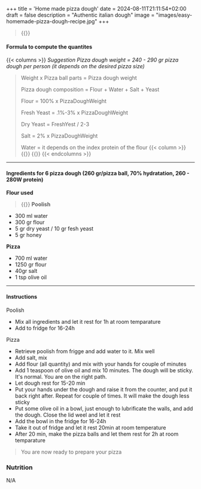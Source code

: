 +++
title = 'Home made pizza dough'
date = 2024-08-11T21:11:54+02:00
draft = false
description = "Authentic italian dough"
image = "images/easy-homemade-pizza-dough-recipe.jpg"
+++


> {{<figurehugo src="images/easy-homemade-pizza-dough-recipe.jpg" heigh="300" width="300">}}

#### Formula to compute the quantites
{{< columns >}}
_Suggestion_
_Pizza dough weight = 240 - 290 gr pizza dough per person (it depends on the desired pizza size)_
>
> Weight x Pizza ball parts = Pizza dough weight
>
>
> Pizza dough composition = Flour + Water + Salt + Yeast
>
> Flour = 100% x PizzaDoughWeight
>
> Fresh Yeast = .1%-3% x PizzaDoughWeight
>
> Dry Yeast = FreshYest / 2-3
>
> Salt = 2% x PizzaDoughWeight
>
> Water = it depends on the index protein of the flour
{{< column >}}
> {{<figurehugo src="images/protein.png" heigh="180" width="180">}}
> {{<figurehugo src="images/fermentation.png" heigh="180" width="180">}}
{{< endcolumns >}}

---
#### Ingredients for 6 pizza dough (260 gr/pizza ball, 70% hydratation, 260 - 280W protein)
**Flour used**
> {{<figurehugo src="images/farine-caputo-pizzeria.jpg" heigh="180" width="180">}}
**Poolish**
- 300 ml water
- 300 gr flour
- 5 gr dry yeast / 10 gr fesh yeast
- 5 gr honey


**Pizza**
- 700 ml water
- 1250 gr flour
- 40gr salt
- 1 tsp olive oil

---
#### Instructions
Poolish
- Mix all ingredients and let it rest for 1h at room temparature
- Add to fridge for 16-24h 

Pizza
- Retrieve poolish from frigge and add water to it. Mix well
- Add salt, mix
- Add flour (all quantity) and mix with your hands for couple of minutes
- Add 1 teaspoon of olive oil and mix 10 minutes. The dough will be sticky. It's normal. You are on the right path. 
- Let dough rest for 15-20 min
- Put your hands under the dough and raise it from the counter, and put it back right after. Repeat for couple of times. It will make the dough less sticky
- Put some olive oil in a bowl, just enough to lubrificate the walls, and add the dough. Close the lid weel and let it rest 
- Add the bowl in the fridge for 16-24h
- Take it out of fridge and let it rest 20min at room temperature
- After 20 min, make the pizza balls and let them rest for 2h at room temparature


> You are now ready to prepare your pizza

### Nutrition
N/A

